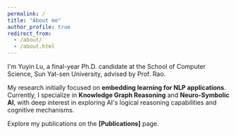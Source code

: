 ```yaml
---
permalink: /
title: "About me"
author_profile: true
redirect_from: 
  - /about/
  - /about.html
---
```


I'm Yuyin Lu, a final-year Ph.D. candidate at the School of Computer Science, Sun Yat-sen University, advised by Prof. Rao.

My research initially focused on **embedding learning for NLP applications**. Currently, I specialize in **Knowledge Graph Reasoning** and **Neuro-Symbolic AI**, with deep interest in exploring AI's logical reasoning capabilities and cognitive mechanisms.

Explore my publications on the **[Publications]** page.
